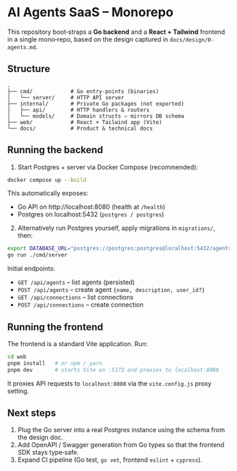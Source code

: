 # AI Agents SaaS – Monorepo

This repository boot‑straps a **Go backend** and a **React + Tailwind** frontend in a single mono‑repo, based on the design captured in `docs/design/0-agents.md`.

## Structure

```
.
├── cmd/            # Go entry‑points (binaries)
│   └── server/     # HTTP API server
├── internal/       # Private Go packages (not exported)
│   ├── api/        # HTTP handlers & routers
│   └── models/     # Domain structs – mirrors DB schema
├── web/            # React + Tailwind app (Vite)
└── docs/           # Product & technical docs
```

## Running the backend

1. Start Postgres + server via Docker Compose (recommended):

```bash
docker compose up --build
```

This automatically exposes:

* Go API on http://localhost:8080  (health at `/health`)
* Postgres on localhost:5432 (`postgres / postgres`)

2. Alternatively run Postgres yourself, apply migrations in `migrations/`, then:

```bash
export DATABASE_URL="postgres://postgres:postgres@localhost:5432/agentsaas?sslmode=disable"
go run ./cmd/server
```

Initial endpoints:

* `GET /api/agents` – list agents (persisted)
* `POST /api/agents` – create agent `{name, description, user_id?}`
* `GET /api/connections` – list connections
* `POST /api/connections` – create connection

## Running the frontend

The frontend is a standard Vite application. Run:

```bash
cd web
pnpm install   # or npm / yarn
pnpm dev       # starts Vite on :5173 and proxies to localhost:8080
```

It proxies API requests to `localhost:8080` via the `vite.config.js` proxy setting.

## Next steps

1. Plug the Go server into a real Postgres instance using the schema from the design doc.
2. Add OpenAPI / Swagger generation from Go types so that the frontend SDK stays type‑safe.
3. Expand CI pipeline (Go test, `go vet`, frontend `eslint` + `cypress`).
